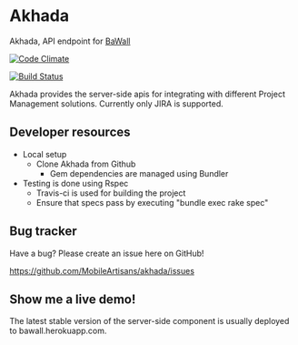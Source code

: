 Akhada
======
  Akhada, API endpoint for [BaWall](http://github/MobileArtisans/baWall)
   
   [![Code Climate](https://codeclimate.com/badge.png)](https://codeclimate.com/github/MobileArtisans/akhada)
   
   [![Build Status](https://secure.travis-ci.org/MobileArtisans/akhada.png)](http://travis-ci.org/MobileArtisans/akhada)

Akhada provides the server-side apis for integrating with different Project Management solutions. Currently only JIRA is supported. 


## Developer resources

* Local setup
  * Clone Akhada from Github
	* Gem dependencies are managed using Bundler
* Testing is done using Rspec
	* Travis-ci is used for building the project
	* Ensure that specs pass by executing "bundle exec rake spec"


## Bug tracker

Have a bug? Please create an issue here on GitHub!

https://github.com/MobileArtisans/akhada/issues

## Show me a live demo!

The latest stable version of the server-side component is usually deployed to bawall.herokuapp.com.

